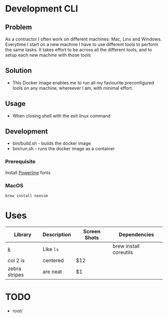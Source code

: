 # Development CLI

## Problem
As a contractor I often work on different machines: Mac, Linx and Windows. Everytime I start on a new machine I have to use different tools to perform the same tasks. It takes effort to be across all the different tools, and to setup each new machine with those tools

## Solution
* This Docker image enables me to run all my faviourite preconfigured tools on any machine, whereever I am, with minimal effort.

## Usage
* When closing shell with the exit linux command

## Development
* bin/build.sh - builds the docker image
* bin/run.sh - runs the docker image as a container

### Prerequisite
Install [Powerline](https://github.com/powerline/fonts) fonts

### MacOS
```
brew install neovim
```

# Uses
| Library                                 | Description | Screen Shots | Dependencies |
| --------------------------------------- | ----------- | ------------ | ------------ |
| [k](https://github.com/supercrabtree/k) | Like `ls`   |              | brew install coreutils             |
| col 2 is                                | centered    | $12          |              |
| zebra stripes                           | are neat    | $1           |              |

# TODO
* root/
